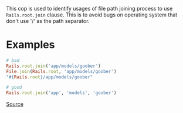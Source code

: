 
This cop is used to identify usages of file path joining process
to use `Rails.root.join` clause. This is to avoid bugs on operating
system that don't use '/' as the path separator.

# Examples

```ruby
# bad
Rails.root.join('app/models/goober')
File.join(Rails.root, 'app/models/goober')
"#{Rails.root}/app/models/goober"

# good
Rails.root.join('app', 'models', 'goober')
```

[Source](http://www.rubydoc.info/gems/rubocop/RuboCop/Cop/Rails/FilePath)